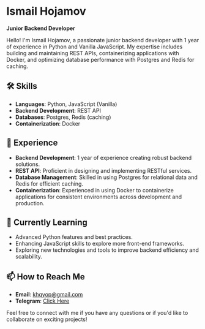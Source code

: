 # Ismail Hojamov

**Junior Backend Developer**

Hello! I'm Ismail Hojamov, a passionate junior backend developer with 1 year of experience in Python and Vanilla JavaScript. My expertise includes building and maintaining REST APIs, containerizing applications with Docker, and optimizing database performance with Postgres and Redis for caching.

## 🛠️ Skills

- **Languages**: Python, JavaScript (Vanilla)
- **Backend Development**: REST API
- **Databases**: Postgres, Redis (caching)
- **Containerization**: Docker

## 💼 Experience

- **Backend Development**: 1 year of experience creating robust backend solutions.
- **REST API**: Proficient in designing and implementing RESTful services.
- **Database Management**: Skilled in using Postgres for relational data and Redis for efficient caching.
- **Containerization**: Experienced in using Docker to containerize applications for consistent environments across development and production.

## 🌱 Currently Learning

- Advanced Python features and best practices.
- Enhancing JavaScript skills to explore more front-end frameworks.
- Exploring new technologies and tools to improve backend efficiency and scalability.

## 📫 How to Reach Me

- **Email**: [khqyop@gmail.com](mailto:your-email@example.com)
- **Telegram**: [Click Here](https://t.me/assmailTunberg)

Feel free to connect with me if you have any questions or if you'd like to collaborate on exciting projects!
